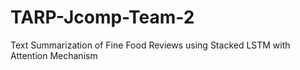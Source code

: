 # TARP-Jcomp-Team-2
Text Summarization of Fine Food Reviews using Stacked LSTM with Attention Mechanism
